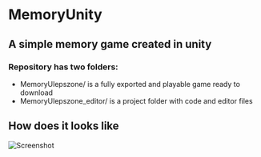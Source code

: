# MemoryUnity  
## A simple memory game created in unity  
### Repository has two folders:  
* MemoryUlepszone/ is a fully exported and playable game ready to download  
* MemoryUlepszone_editor/ is a project folder with code and editor files  
## How does it looks like 
![Screenshot](tree/master/memory.jpg)
